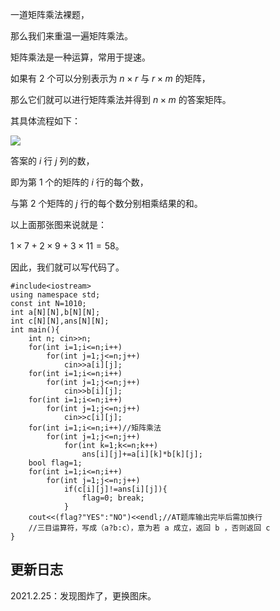 一道矩阵乘法裸题，

那么我们来重温一遍矩阵乘法。

矩阵乘法是一种运算，常用于提速。

如果有 $2$ 个可以分别表示为 $n\times r$ 与 $r\times m$ 的矩阵，

那么它们就可以进行矩阵乘法并得到 $n\times m$ 的答案矩阵。

其具体流程如下：

![](https://cdn.luogu.com.cn/upload/image_hosting/wd8xi6ry.png?x-oss-process=image/resize,m_lfit,h_170,w_225)

答案的 $i$ 行 $j$ 列的数，

即为第 $1$ 个的矩阵的 $i$ 行的每个数，

与第 $2$ 个矩阵的 $j$ 行的每个数分别相乘结果的和。

以上面那张图来说就是：

$1\times 7+2\times 9+3\times 11 = 58$。

因此，我们就可以写代码了。

```
#include<iostream>
using namespace std;
const int N=1010;
int a[N][N],b[N][N];
int c[N][N],ans[N][N];
int main(){
    int n; cin>>n;
    for(int i=1;i<=n;i++)
        for(int j=1;j<=n;j++)
            cin>>a[i][j];
    for(int i=1;i<=n;i++)
        for(int j=1;j<=n;j++)
            cin>>b[i][j];
    for(int i=1;i<=n;i++)
        for(int j=1;j<=n;j++)
            cin>>c[i][j];
    for(int i=1;i<=n;i++)//矩阵乘法 
        for(int j=1;j<=n;j++)
            for(int k=1;k<=n;k++)
                ans[i][j]+=a[i][k]*b[k][j];
    bool flag=1;
    for(int i=1;i<=n;i++)
        for(int j=1;j<=n;j++)
            if(c[i][j]!=ans[i][j]){
                flag=0; break;
            }
    cout<<(flag?"YES":"NO")<<endl;//AT题库输出完毕后需加换行
    //三目运算符，写成（a?b:c），意为若 a 成立，返回 b ，否则返回 c
}
```
## 更新日志
$2021.2.25$：发现图炸了，更换图床。